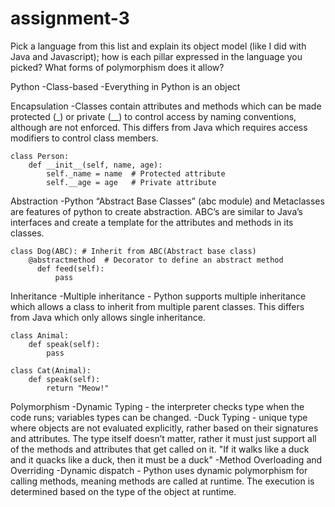# assignment-3

Pick a language from this list and explain its object model (like I did with Java and Javascript); how is each pillar expressed in the language you picked? What forms of polymorphism does it allow?

Python
-Class-based
-Everything in Python is an object

Encapsulation
-Classes contain attributes and methods which can be made protected (_) or private (__) to control access by naming conventions, although are not enforced. This differs from Java which requires access modifiers to control class members.

    class Person:
        def __init__(self, name, age):
            self._name = name  # Protected attribute
            self.__age = age   # Private attribute

Abstraction
-Python “Abstract Base Classes” (abc module) and Metaclasses are features of python to create abstraction. ABC’s are similar to Java’s interfaces and create a template for the attributes and methods in its classes. 

    class Dog(ABC): # Inherit from ABC(Abstract base class)
        @abstractmethod  # Decorator to define an abstract method
          def feed(self):
              pass

Inheritance 
-Multiple inheritance - Python supports multiple inheritance which allows a class to inherit from multiple parent classes. This differs from Java which only allows single inheritance.

    class Animal:
        def speak(self):
            pass
    
    class Cat(Animal):
        def speak(self):
            return "Meow!"

Polymorphism
-Dynamic Typing - the interpreter checks type when the code runs; variables types can be changed.
-Duck Typing - unique type where objects are not evaluated explicitly, rather based on their signatures and attributes. The type itself doesn’t matter, rather it must just support all of the methods and attributes that get called on it. "If it walks like a duck and it quacks like a duck, then it must be a duck"
-Method Overloading and Overriding
-Dynamic dispatch - Python uses dynamic polymorphism for calling methods, meaning methods are called at runtime. The execution is determined based on the type of the object at runtime. 

